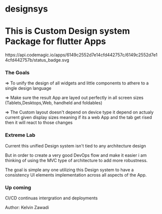 # designsys

<h1>  This is Custom Design system Package for flutter Apps  </h1>
   https://api.codemagic.io/apps/6149c2552d7e14cfd442757c/6149c2552d7e14cfd442757b/status_badge.svg


   <h3> The Goals </h3>

=> To unify the design of all widgets and little components to athere to a single design language       

=> Make sure the result App are layed out perfectly in all screen sizes (Tablets,Desktops,Web,  handheld<normal phones> and foldables)

=> The Custom layout doesn't depend on device type it depend on actualy current given display sizes
   meaning if its a web App and the tab get rised then it will react to those changes 



   <h3>  Extreme Lab </h3>

Current this unified Design system isn't tied to any architecture design 

But in order to create a very good DevOps flow and make it easier i am thinking of using the MVC type of architecture to add more robustness.

The goal is simple any one utilizing this Design system to have a consistency UI elements implementation across all aspects of the App.

   <h3> Up coming </h3>

   CI/CD  continuas intergration and deployments


   <!-- https://api.codemagic.io/apps/6149c2552d7e14cfd442757c/6149c2552d7e14cfd442757b/status_badge.svg

   [![Codemagic build status](https://api.codemagic.io/apps/6149c2552d7e14cfd442757c/6149c2552d7e14cfd442757b/status_badge.svg)](https://codemagic.io/apps/6149c2552d7e14cfd442757c/6149c2552d7e14cfd442757b/latest_build) -->




Author: Kelvin Zawadi